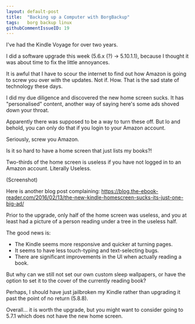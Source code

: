 ```yaml
---
layout: default-post
title:  "Backing up a Computer with BorgBackup"
tags:   borg backup linux
githubCommentIssueID: 19
---
```


I've had the Kindle Voyage for over two years.

I did a software upgrade this week (5.6.x (?) -> 5.10.1.1), because I thought it was about time to fix the little annoyances.

It is awful that I have to scour the internet to find out how Amazon is going to screw you over with the updates. Not if. How. That is the sad state of technology these days.

I did my due diligence and discovered the new home screen sucks. It has "personalised" content, another way of saying here's some ads shoved down your throat.

Apparently there was supposed to be a way to turn these off. But lo and behold, you can only do that if you login to your Amazon account.

Seriously, screw you Amazon.

Is it so hard to have a home screen that just lists my books?!

Two-thirds of the home screen is useless if you have not logged in to an Amazon account. Literally Useless.

(Screenshot)

Here is another blog post complaining: https://blog.the-ebook-reader.com/2016/02/13/the-new-kindle-homescreen-sucks-its-just-one-big-ad/

Prior to the upgrade, only half of the home screen was useless, and you at least had a picture of a person reading under a tree in the useless half.

The good news is:

* The Kindle seems more responsive and quicker at turning pages.
* It seems to have less touch-typing and text-selecting bugs.
* There are significant improvements in the UI when actually reading a book.

But why can we still not set our own custom sleep wallpapers, or have the option to set it to the cover of the currently reading book?

Perhaps, I should have just jailbroken my Kindle rather than upgrading it past the point of no return (5.8.8).

Overall... it is worth the upgrade, but you might want to consider going to 5.7.1 which does not have the new home screen.
